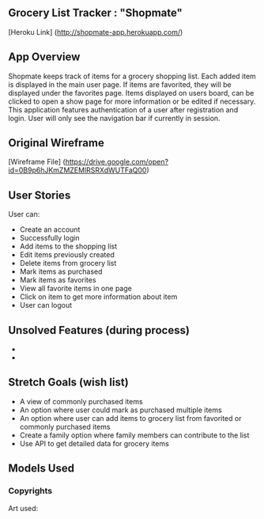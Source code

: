 ## Grocery List Tracker : "Shopmate"

[Heroku Link] (http://shopmate-app.herokuapp.com/)


## App Overview

Shopmate keeps track of items for a grocery shopping list. Each added item is displayed in the main user page. If items are favorited, they will be displayed under the favorites page.
Items displayed on users board, can be clicked to open a show page for more information or be edited if necessary.
This application features authentication of a user after registration and login. User will only see the navigation bar if currently in session.

## Original Wireframe

[Wireframe File] (https://drive.google.com/open?id=0B9p6hJKmZMZEMlRSRXdWUTFaQ00)

## User Stories

User can:
* Create an account
* Successfully login
* Add items to the shopping list
* Edit items previously created
* Delete items from grocery list
* Mark items as purchased
* Mark items as favorites
* View all favorite items in one page
* Click on item to get more information about item
* User can logout

## Unsolved Features (during process)

* 
* 

## Stretch Goals (wish list)

* A view of commonly purchased items
* An option where user could mark as purchased multiple items
* An option where user can add items to grocery list from favorited or commonly purchased items
* Create a family option where family members can contribute to the list
* Use API to get detailed data for grocery items

## Models Used



### Copyrights
Art used:
